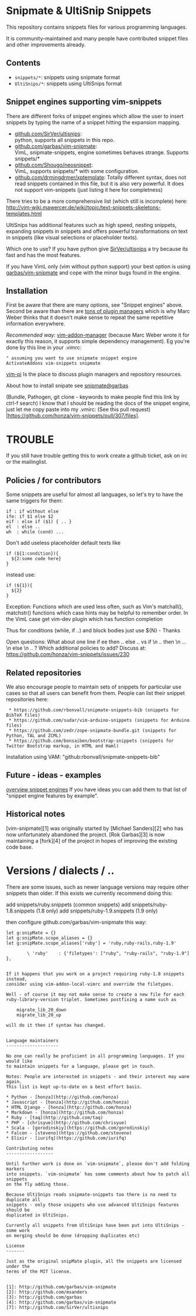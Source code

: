 Snipmate & UltiSnip Snippets
============================

This repository contains snippets files for various programming languages.

It is community-maintained and many people have contributed snippet files and
other improvements already.

Contents
--------

- `snippets/*`: snippets using snipmate format
- `UltiSnips/*`: snippets using UltiSnips format

Snippet engines supporting vim-snippets
----------------------------------------

There are different forks of snippet engines which allow the user to insert
snippets by typing the name of a snippet hitting the expansion mapping.

- [github.com/SirVer/ultisnips](https://github.com/SirVer/ultisnips):   
  python, supports all snippets in this repo.
- [github.com/garbas/vim-snipmate](https://github.com/garbas/vim-snipmate):   
  VimL, snipmate-snippets, engine sometimes behaves strange. Supports
  snippets/*
- [github.com/Shougo/neosnippet](https://github.com/Shougo/neosnippet.vim):   
  VimL, supports snippets/* with some configuration.
- [github.com/drmingdrmer/xptemplate](https://github.com/drmingdrmer/xptemplate):
  Totally different syntax, does not read snippets contained in this file, but
  it is also very powerful. It does not support vim-snippets (just listing it
  here for completness)
 
There tries to be a more comprehensive list (which still is incomplete) here:
http://vim-wiki.mawercer.de/wiki/topic/text-snippets-skeletons-templates.html

UltiSnips has additional features such as high speed, nesting snippets,
expanding snippets in snippets and offers powerful transformations on text in
snippets (like visual selections or placeholder texts).

Which one to use? If you have python give
[SirVer/ultisnips](https://github.com/SirVer/ultisnips) a try because its fast
and has the most features.

If you have VimL only (vim without python support) your best option is using
[garbas/vim-snipmate](https://github.com/garbas/vim-snipmate) and cope with the
minor bugs found in the engine.


Installation
------------

First be aware that there are many options, see "Snippet engines" above.
Second be aware than there are [tons of plugin managers](http://vim-wiki.mawercer.de/wiki/topic/vim%20plugin%20managment.html)
which is why Marc Weber thinks that it doesn't make sense to repeat the same
repetitive information everywhere.

*Recommended way:*
[vim-addon-manager](vim-addon-manager) (because Marc Weber wrote it for exactly
this reason, it supports simple dependency management). Eg you're done by this
line in your .vimrc:

```
" assuming you want to use snipmate snippet engine
ActivateAddons vim-snippets snipmate
```

[vim-pi](https://bitbucket.org/vimcommunity/vim-pi/issue/90/we-really-need-a-web-interface)
Is the place to discuss plugin managers and repository resources.

About how to install snipate see [snipmate@garbas](https://github.com/garbas/vim-snipmate)

(Bundle, Pathogen, git clone - keywords to make people find this link by ctrl-f search)
I know that I should be reading the docs of the snippet engine, just let me copy paste into my .vmirc:
(See this pull request)[https://github.com/honza/vim-snippets/pull/307/files].

TROUBLE
=======
If you still have trouble getting this to work create a github ticket, ask on
irc or the mailinglist.

Policies / for contributors
---------------------------

Some snippets are useful for almost all languages, so let's try to have the same
triggers for them:

```
if : if without else
ife: if $1 else $2
eif : else if ($1) { .. }
el  : else ..
wh  : while (cond) ...
```

Don't add useless placeholder default texts like
```
if (${1:condition}){
  ${2:some code here}
}
```
instead use:

```
if (${1}){
  ${2}
}
```

Exception: Functions which are used less often, such as Vim's matchall(), matchstr()
functions which case hints may be helpful to remember order. In the VimL case
get vim-dev plugin which has function completion

Thus for conditions (while, if ..) and block bodies just use ${N} - Thanks

Open questions:
What about one line if ee then .. else .. vs if \n .. then \n ... \n else \n .. ?
Which additional policies to add?
Discuss at: https://github.com/honza/vim-snippets/issues/230


Related repositories
--------------------
We also encourage people to maintain sets of snippets for particular use cases
so that all users can benefit from them.  People can list their snippet repositories here:

     * https://github.com/rbonvall/snipmate-snippets-bib (snippets for BibTeX files)
     * https://github.com/sudar/vim-arduino-snippets (snippets for Arduino files)
     * https://github.com/zedr/zope-snipmate-bundle.git (snippets for Python, TAL and ZCML)
     * https://github.com/bonsaiben/bootstrap-snippets (snippets for Twitter Bootstrap markup, in HTML and Haml)

Installation using VAM: "github:rbonvall/snipmate-snippets-bib"

Future - ideas - examples
-------------------------

[overview snippet engines](http://vim-wiki.mawercer.de/wiki/topic/text-snippets-skeletons-templates.html)
If you have ideas you can add them to that list of "snippet engine features by example".


Historical notes
----------------

[vim-snipmate][1] was originally started by [Michael Sanders][2] who has now
unfortunately abandoned the project. [Rok Garbas][3] is now maintaining a
[fork][4] of the project in hopes of improving the existing code base.

Versions / dialects / ..
========================
There are some issues, such as newer language versions may require other
snippets than older. If this exists we currently recommend doing this:

add snippets/ruby.snippets (common snippets)
add snippets/ruby-1.8.snippets (1.8 only)
add snippets/ruby-1.9.snippets (1.9 only)

then configure github.com/garbas/vim-snipmate this way:


```vim
let g:snipMate = {}
let g:snipMate.scope_aliases = {}
let g:snipMate.scope_aliases['ruby'] = 'ruby,ruby-rails,ruby-1.9'
```

            \ 'ruby'    : {'filetypes': ["ruby", "ruby-rails", "ruby-1.9"] },
```

If it happens that you work on a project requiring ruby-1.8 snippets instead,
consider using vim-addon-local-vimrc and override the filetypes.

Well - of course it may not make sense to create a new file for each
ruby-library-version triplet. Sometimes postfixing a name such as

    migrate_lib_20_down
    migrate_lib_20_up

will do it then if syntax has changed.


Language maintainers
--------------------

No one can really be proficient in all programming languages. If you would like
to maintain snippets for a language, please get in touch.

Notes: People are interested in snippets - and their interest may wane again.
This list is kept up-to-date on a best effort basis.

* Python - [honza](http://github.com/honza)
* Javascript - [honza](http://github.com/honza)
* HTML Django - [honza](http://github.com/honza)
* Markdown - [honza](http://github.com/honza)
* Ruby - [taq](http://github.com/taq)
* PHP - [chrisyue](http://github.com/chrisyue)
* Scala - [gorodinskiy](https://github.com/gorodinskiy)
* Falcon - [steveno](https://github.com/steveno)
* Elixir - [iurifq](https://github.com/iurifq)

Contributing notes
------------------

Until further work is done on `vim-snipmate`, please don't add folding markers
into snippets. `vim-snipmate` has some comments about how to patch all snippets
on the fly adding those.

Because UltiSnips reads snipmate-snippets too there is no need to duplicate all
snippets - only those snippets who use advanced UltiSnips features should be
duplicated in UltiSnips.

Currently all snippets from UltiSnips have been put into UltiSnips - some work
on merging should be done (dropping duplicates etc)

License
-------

Just as the original snipMate plugin, all the snippets are licensed under the
terms of the MIT license.


[1]: http://github.com/garbas/vim-snipmate
[2]: http://github.com/msanders
[3]: http://github.com/garbas
[4]: http://github.com/garbas/vim-snipmate
[7]: http://github.com/SirVer/ultisnips
